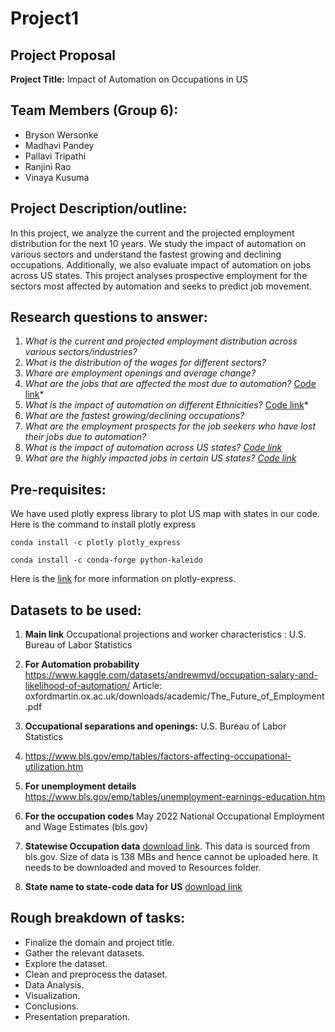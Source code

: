 # Project1

## Project Proposal
**Project Title:** Impact of Automation on Occupations in US

## Team Members (Group 6):
* Bryson Wersonke
* Madhavi Pandey
* Pallavi Tripathi
* Ranjini Rao
* Vinaya Kusuma
 
## Project Description/outline:
In this project, we analyze the current and the projected employment distribution for the next 10 years. We study the impact of automation on various sectors  and understand the fastest growing and declining occupations. Additionally, we also evaluate impact of automation on jobs across US states. This project analyses prospective employment for the sectors most affected by automation and seeks to predict job movement.

## Research questions to answer:
1.	*What is the current and projected employment distribution across various sectors/industries?*
2.	*What is the distribution of the wages for different sectors?*
3.	*Whare are employment openings and average change?*
4.	*What are the jobs that are affected the most due to automation?* [Code link](https://github.com/vinaya-kusuma/Project1/blob/main/Occupation_Analysis.ipynb)*
5.  *What is the impact of automation on different Ethnicities?* [Code link](https://github.com/vinaya-kusuma/Project1/blob/main/Ethnicity_Occupation_Analysis.ipynb)*
6.	*What are the fastest growing/declining occupations?*
7.	*What are the employment prospects for the job seekers who have lost their jobs due to automation?*
8.	*What is the impact of automation across US states? [Code link](https://github.com/vinaya-kusuma/Project1/blob/main/Automation_Analysis_by_state.ipynb)*
9.	*What are the highly impacted jobs in certain US states? [Code link](https://github.com/vinaya-kusuma/Project1/blob/main/Automation_Analysis_by_state.ipynb)*

## Pre-requisites:
We have used plotly express library to plot US map with states in our code. Here is the command to install plotly express
```
conda install -c plotly plotly_express
```
```
conda install -c conda-forge python-kaleido
```
Here is the [link](https://pypi.org/project/plotly-express/) for more information on plotly-express.

## Datasets to be used:
1.	**Main link**
Occupational projections and worker characteristics : U.S. Bureau of Labor Statistics

2.	**For Automation probability**
https://www.kaggle.com/datasets/andrewmvd/occupation-salary-and-likelihood-of-automation/
Article: oxfordmartin.ox.ac.uk/downloads/academic/The_Future_of_Employment.pdf

3.	**Occupational separations and openings:** U.S. Bureau of Labor Statistics

4.	https://www.bls.gov/emp/tables/factors-affecting-occupational-utilization.htm

5.	**For unemployment details**
  	https://www.bls.gov/emp/tables/unemployment-earnings-education.htm

6.	**For the occupation codes**
  	May 2022 National Occupational Employment and Wage Estimates (bls.gov)
  	
8.  **Statewise Occupation data** [download link](https://docs.google.com/spreadsheets/d/1vPgfSd1oOP8MAn52J7coPReTVi7V2ihl/edit?usp=share_link&ouid=116688671136343262834&rtpof=true&sd=true). This data is sourced from bls.gov. Size of data is 138 MBs and hence cannot be uploaded here. It needs to be downloaded and moved to Resources folder.
  
10. **State name to state-code data for US**
    [download link](https://github.com/jasonong/List-of-US-States/blob/master/states.csv)

## Rough breakdown of tasks:	
* Finalize the domain and project title.
* Gather the relevant datasets.
* Explore the dataset.
* Clean and preprocess the dataset.
* Data Analysis.
* Visualization.
* Conclusions.
* Presentation preparation.

